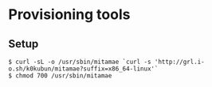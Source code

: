 # Provisioning tools

## Setup

```
$ curl -sL -o /usr/sbin/mitamae `curl -s 'http://grl.i-o.sh/k0kubun/mitamae?suffix=x86_64-linux'`
$ chmod 700 /usr/sbin/mitamae
```
